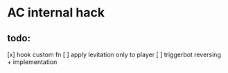 # AC internal hack

## todo:

[x] hook custom fn
[ ] apply levitation only to player
[ ] triggerbot reversing + implementation
